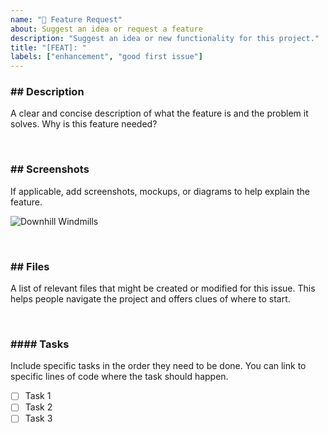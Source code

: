 ```yaml
---
name: "🚀 Feature Request"
about: Suggest an idea or request a feature
description: "Suggest an idea or new functionality for this project."
title: "[FEAT]: "
labels: ["enhancement", "good first issue"]
---
```


### ## Description

A clear and concise description of what the feature is and the problem it solves. Why is this feature needed?

<br/>

### ## Screenshots

If applicable, add screenshots, mockups, or diagrams to help explain the feature.

![Downhill Windmills](http://i.giphy.com/KO8AG2EByqkFi.gif)

<br/>

### ## Files

A list of relevant files that might be created or modified for this issue. This helps people navigate the project and offers clues of where to start.

<br/>

### #### Tasks

Include specific tasks in the order they need to be done. You can link to specific lines of code where the task should happen.

- [ ] Task 1
- [ ] Task 2
- [ ] Task 3
